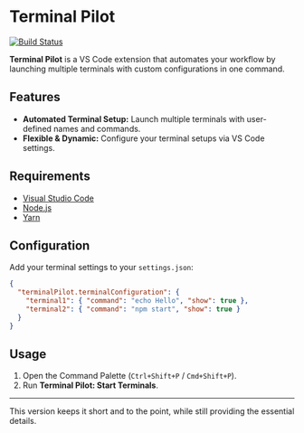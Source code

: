 # Terminal Pilot

[![Build Status](https://img.shields.io/travis/your-repo/terminal-pilot.svg)](https://travis-ci.org/your-repo/terminal-pilot)

**Terminal Pilot** is a VS Code extension that automates your workflow by launching multiple terminals with custom configurations in one command.

## Features

- **Automated Terminal Setup:** Launch multiple terminals with user-defined names and commands.
- **Flexible & Dynamic:** Configure your terminal setups via VS Code settings.

## Requirements

- [Visual Studio Code](https://code.visualstudio.com/)
- [Node.js](https://nodejs.org/)
- [Yarn](https://yarnpkg.com/)

## Configuration

Add your terminal settings to your `settings.json`:

```json
{
  "terminalPilot.terminalConfiguration": {
    "terminal1": { "command": "echo Hello", "show": true },
    "terminal2": { "command": "npm start", "show": true }
  }
}
```

## Usage

1. Open the Command Palette (`Ctrl+Shift+P` / `Cmd+Shift+P`).
2. Run **Terminal Pilot: Start Terminals**.

---

This version keeps it short and to the point, while still providing the essential details.
